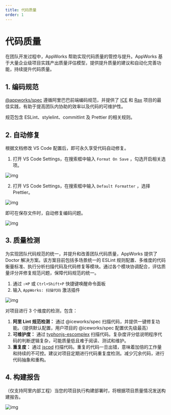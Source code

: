 ```yaml
---
title: 代码质量
order: 1
---
```


# 代码质量

在团队开发过程中，AppWorks 帮助实现代码质量的管控与提升。AppWorks 基于大量企业级项目实践产出质量评估模型，提供提升质量的建议和自动化完善功能，持续提升代码质量。

## 1. 编码规范

[@appworks/spec](https://www.npmjs.com/package/@appworks/spec) 遵循阿里巴巴前端编码规范，并提供了 [ICE](http://ice.work/) 和 [Rax](https://rax.js.org/) 项目的最佳实践，有助于提高团队内协助的效率以及代码的可维护性。

规范包含 ESLint、stylelint、commitlint 及 Prettier 的相关规则。

## 2. 自动修复

根据文档修改 VS Code 配置后，即可永久享受代码自动修复。

1. 打开 VS Code Settings，在搜索框中输入 `Format On Save` ，勾选开启相关选项。

![img](https://img.alicdn.com/imgextra/i3/O1CN011qrZBN1qXnPwgj2jD_!!6000000005506-2-tps-1324-556.png)

2.  打开 VS Code Settings，在搜索框中输入 `Default Formatter` ，选择 Prettier。

![img](https://img.alicdn.com/imgextra/i1/O1CN01wEvswe1DgFiTppCUI_!!6000000000245-2-tps-1688-486.png)

即可在保存文件时，自动修复编码问题。

![img](https://img.alicdn.com/imgextra/i3/O1CN01NE68vR1JqE2EhYWB6_!!6000000001079-1-tps-750-476.gif)

## 3. 质量检测

为实现团队代码规范的统一，并提升和改善团队代码质量，AppWorks 提供了 Doctor 解决方案。该方案目前包括多场景统一的 ESLint 规则配置、多维度的代码衡量标准、执行分析扫描代码及代码修复等模块。通过各个模块协调配合，评估质量评分并修复规范问题，保障代码规范的统一。

1. 通过 `⇧⌘P` 或 `Ctrl+Shift+P` 快捷键唤醒命令面板
2. 输入 `AppWorks: 扫描代码` 激活插件

![img](https://img.alicdn.com/imgextra/i3/O1CN01RQ3EyU1f5tVx2KIS5_!!6000000003956-1-tps-900-577.gif)

对项目进行 3 个维度的检测，包含：

1. **阿里 Lint 规范检测：** 通过 @iceworks/spec 扫描代码，并提供一键修复功能。（提供默认配置，用户项目的 @iceworks/spec 配置优先级最高）
2. **可维护度：** 通过 [typhonjs-escomplex](https://www.npmjs.com/package/typhonjs-escomplex) 扫描代码。复杂度评分低说明程序代码的判断逻辑复杂，可能质量低且难于阅读、测试和维护。
3. **重复度：** 通过 [jscpd](https://www.npmjs.com/package/jscpd) 扫描代码。重复的代码一旦出错，意味着加倍的工作量和持续的不可控。建议对项目定期进行代码重复度检测。减少冗余代码，进行代码抽象和重构。

## 4. 构建报告

（仅支持阿里内部工程）当您的项目执行构建部署时，将根据项目质量情况发送构建报告。

![img](https://img.alicdn.com/imgextra/i3/O1CN01rB5kMk1QO0wq2z0nz_!!6000000001965-2-tps-854-934.png)
